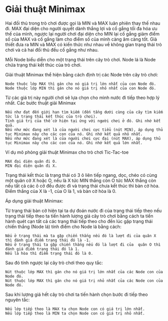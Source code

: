 # Giải thuật Minimax

Hai đối thủ trong trò chơi được gọi là MIN và MAX luân phiên thay thế nhau đi. MAX đại diện cho người quyết dành thắng lợi và cố gắng tối đa hóa ưu thế của mình, ngược lại người chơi đại diện cho MIN lại cố gắng giảm điểm số của MAX và cố gắng làm cho điểm số của mình càng âm càng tốt. Giả thiết đưa ra MIN và MAX có kiến thức như nhau về không gian trạng thái trò chơi và cả hai đối thủ đều cố gắng như nhau.

Mỗi Node biểu diễn cho một trạng thái trên cây trò chơi. Node lá là Node chứa trạng thái kết thúc của trò chơi.

Giải thuật Minimax thể hiện bằng cách định trị các Node trên cây trò chơi:

    Node thuộc lớp MAX thì gán cho nó giá trị lớn nhất của con Node đó.
    Node thuộc lớp MIN thì gán cho nó giá trị nhỏ nhất của con Node đó.

Từ các giá trị này người chơi sẽ lựa chọn cho mình nước đi tiếp theo hợp lý nhất.
Các bước thuật giải Minimax

    Nếu như đạt đến giới hạn tìm kiếm (đến tầng dưới cùng của cây tìm kiếm tức là trạng thái kết thúc của trò chơi).
    Tính giá trị của thế cờ hiện tại ứng với người chơi ở đó. Ghi nhớ kết quả.
    Nếu như mức đang xét là của người chơi cực tiểu (nút MIN), áp dụng thủ tục Minimax này cho các con của nó. Ghi nhớ kết quả nhỏ nhất.
    Nếu như mức đang xét là của người chơi cực đại (nút MAX), áp dụng thủ tục Minimax này cho các con của nó. Ghi nhớ kết quả lớn nhất.

Ví dụ mô phỏng giải thuật Minimax cho trò chơi Tic-Tac-toe

    MAX đại diện quân đi O.
    MIN đại diện quân đi X.

Trạng thái kết thúc là trạng thái có 3 ô liên tiếp ngang, dọc, chéo có cùng một quân cờ X hoặc O, nếu là X tức MIN thắng còn O tức MAX thắng còn nếu tất cả các ô cờ đều được đi và trạng thái chưa kết thúc thì bàn cờ hòa. Điểm thắng của X là -1, của O là 1, và bàn cờ hòa là 0.

Áp dụng giải thuật Minimax:

Từ trạng thái bàn cờ hiện tại ta dự đoán nước đi của trạng thái tiếp theo nếu trạng thái tiếp theo ta tiến hành lượng giá cây trò chơi bằng cách ta tiến hành quét cạn tất cả các trạng thái tiếp theo cho đến lúc gặp trạng thái chiến thắng (Node lá) tính điểm cho Node lá bằng cách:

    Nếu ở trạng thái mà ta gặp chiến thắng nếu đó là lượt đi của quân X  thì đánh giá điểm trạng thái đó là -1.
    Nếu ở trạng thái ta gặp chiến thắng nếu đó là lượt đi của  quân O thì đánh giá điểm trạng thái đó là 1.
    Nếu là hòa thì điểm trạng thái đó là 0.

Sau đó tính ngược lại cây trò chơi theo quy tắc:

    Nút thuộc lớp MAX thì gán cho nó giá trị lớn nhất của các Node con của Node đó.
    Nút thuộc lớp MAX thì gán cho nó giá trị nhỏ nhất của các Node con của Node đó.

Sau khi lượng giá hết cây trò chơi ta tiến hành chọn bước đi tiếp theo nguyên tắc:

    Nếu lớp tiếp theo là MAX ta chọn Node con có giá trị lớn nhất.
    Nếu lớp tiếp theo là MIN ta chọn Node con có giá trị nhỏ nhất.
